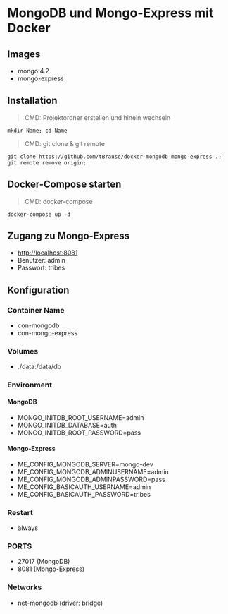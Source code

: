 # MongoDB und Mongo-Express mit Docker

## Images

- mongo:4.2
- mongo-express

## Installation

> CMD: Projektordner erstellen und hinein wechseln

    mkdir Name; cd Name

> CMD: git clone & git remote

    git clone https://github.com/tBrause/docker-mongodb-mongo-express .; git remote remove origin;

## Docker-Compose starten

> CMD: docker-compose

    docker-compose up -d

## Zugang zu Mongo-Express

- [http://localhost:8081](http://localhost:8081)
- Benutzer: admin
- Passwort: tribes

## Konfiguration

### Container Name

- con-mongodb
- con-mongo-express

### Volumes

- ./data:/data/db

### Environment

#### MongoDB

- MONGO_INITDB_ROOT_USERNAME=admin
- MONGO_INITDB_DATABASE=auth
- MONGO_INITDB_ROOT_PASSWORD=pass

#### Mongo-Express

- ME_CONFIG_MONGODB_SERVER=mongo-dev
- ME_CONFIG_MONGODB_ADMINUSERNAME=admin
- ME_CONFIG_MONGODB_ADMINPASSWORD=pass
- ME_CONFIG_BASICAUTH_USERNAME=admin
- ME_CONFIG_BASICAUTH_PASSWORD=tribes

### Restart

- always

### PORTS

- 27017 (MongoDB)
- 8081 (Mongo-Express)

### Networks

- net-mongodb (driver: bridge)